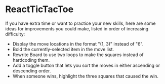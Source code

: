 # ReactTicTacToe

If you have extra time or want to practice your new skills, here are some ideas for improvements you could make, listed in order of increasing difficulty:

- Display the move locations in the format "(1, 3)" instead of "6".
- Bold the currently-selected item in the move list.
- Rewrite Board to use two loops to make the squares instead of hardcoding them.
- Add a toggle button that lets you sort the moves in either ascending or descending order.
- When someone wins, highlight the three squares that caused the win.
